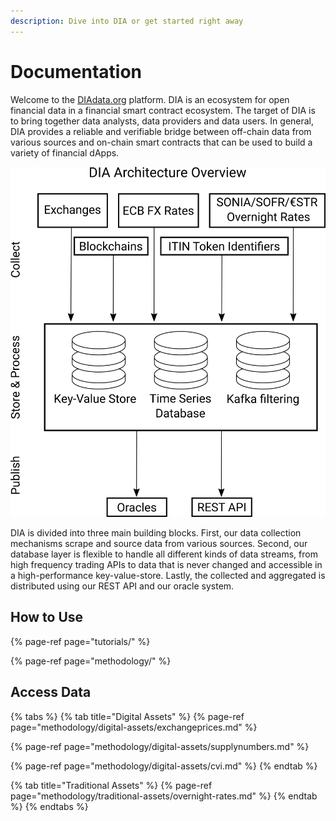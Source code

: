 ```yaml
---
description: Dive into DIA or get started right away
---
```


# Documentation

Welcome to the [DIAdata.org](https://diadata.org/) platform. DIA is an ecosystem for open financial data in a financial smart contract ecosystem. The target of DIA is to bring together data analysts, data providers and data users. In general, DIA provides a reliable and verifiable bridge between off-chain data from various sources and on-chain smart contracts that can be used to build a variety of financial dApps. 

![](../.gitbook/assets/architecture.png)

DIA is divided into three main building blocks. First, our data collection mechanisms scrape and source data from various sources. Second, our database layer is flexible to handle all different kinds of data streams, from high frequency trading APIs to data that is never changed and accessible in a high-performance key-value-store. Lastly, the collected and aggregated is distributed using our REST API and our oracle system.

## How to Use

{% page-ref page="tutorials/" %}

{% page-ref page="methodology/" %}

## Access Data

{% tabs %}
{% tab title="Digital Assets" %}
{% page-ref page="methodology/digital-assets/exchangeprices.md" %}

{% page-ref page="methodology/digital-assets/supplynumbers.md" %}

{% page-ref page="methodology/digital-assets/cvi.md" %}
{% endtab %}

{% tab title="Traditional Assets" %}
{% page-ref page="methodology/traditional-assets/overnight-rates.md" %}
{% endtab %}
{% endtabs %}



